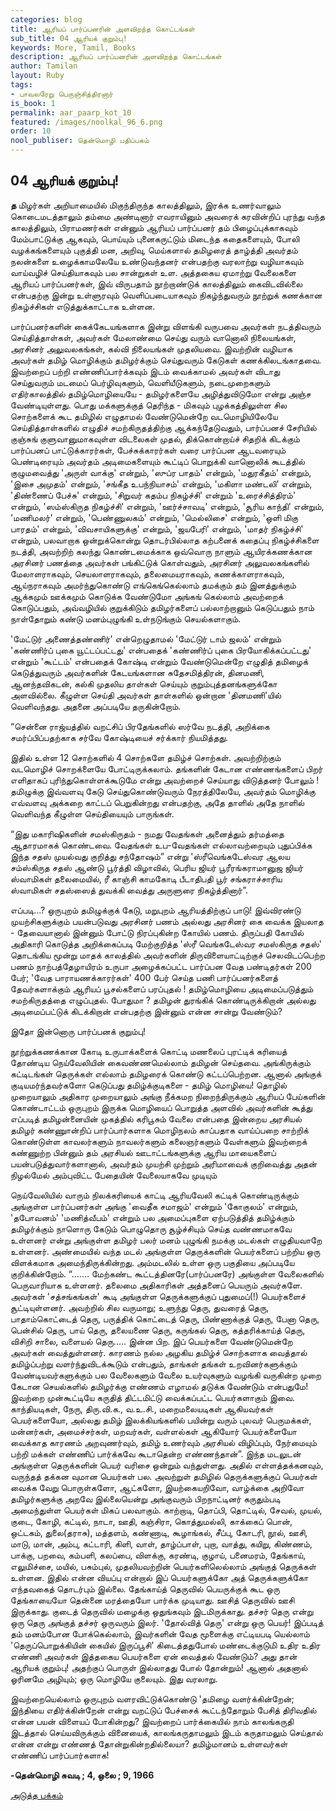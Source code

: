 ```yaml
---
categories: blog
title: ஆரியப் பார்ப்பனரின் அளவிறந்த கொட்டங்கள்
sub_title: 04 ﻿ஆரியக் குறும்பு!
keywords: More, Tamil, Books
description: ஆரியப் பார்ப்பனரின் அளவிறந்த கொட்டங்கள்
author: Tamilan
layout: Ruby
tags:
- பாவலரேறு பெருஞ்சித்திரனார் 
is_book: 1
permalink: aar_paarp_kot_10
featured: /images/noolkal_96_6.png
order: 10
nool_publiser: தென்மொழி பதிப்பகம்
---
```



## 04 ﻿ஆரியக் குறும்பு!

**த** மிழர்கள் அறியாமையில் மிகுந்திருந்த காலத்திலும், இரக்க உணர்வாலும் கொடைமடத்தாலும் தம்மை அண்டினார் எவராயினும் அவரைக் கரவின்றிப் புரந்து வந்த காலத்திலும், பிராமணர்கள் என்னும் ஆரியப் பார்ப்பனர் தம் பிழைப்புக்காகவும் மேம்பாட்டுக்கு ஆகவும், பொய்யும் புனைகருட்டும் மிடைந்த கதைகளையும், போலி வழக்கங்களையும் புகுத்தி மன, அறிவு, மெய்களால் தமிழரைத் தாழ்த்தி அவர்தம் நலன்களை உழைக்காமலேயே உண்டுவந்தனர் என்பதற்கு வரலாற்று வழியாகவும் வாய்வழிச் செய்தியாகவும் பல சான்றுகள் உள. அத்தகைய ஏமாற்று வேலைகளை ஆரியப் பார்ப்பனர்கள், இவ் விருபதாம் நூற்றாண்டுக் காலத்திலும் கைவிடவில்லை என்பதற்கு இன்று உள்ளுரவும் வெளிப்படையாகவும் நிகழ்ந்துவரும் நூற்றுக் கணக்கான நிகழ்ச்சிகள் எடுத்துக்காட்டாக உள்ளன.

பார்ப்பனர்களின் கைக்கேடயங்களாக இன்று விளங்கி வருபவை அவர்கள் நடத்திவரும் செய்தித்தாள்கள், அவர்கள் மேலாண்மை செய்து வரும் வானொலி நிலையங்கள், அரசினர் அலுவலகங்கள், கல்வி நிலையங்கள் முதலியவை. இவற்றின் வழியாக அவர்கள் தமிழ் மொழிக்கும் தமிழர்க்கும் செய்துவரும் கேடுகள் கணக்கிலடங்காதவை. இவற்றைப் பற்றி எண்ணிப்பார்க்கவும் இடம் வைக்காமல் அவர்கள் விடாது செய்துவரும் மடமைப் பெர்ழிவுகளும், வெளியீடுகளும், நடைமுறைகளும் எதிர்காலத்தில் தமிழ்மொழியையே - தமிழர்களையே அழித்துவிடுமோ என்று அஞ்ச வேண்டியுள்ளது. பொது மக்களுக்குத் தெரிந்த - மிகவும் புழக்கத்திலுள்ள சில சொற்களைக் கூட தமிழில் எழுதாமல் வேண்டுமென்றே வடமொழியிலேயே செய்தித்தாள்களில் எழுதிச் சமற்கிருதத்திற்கு ஆக்கந்தேடுவதும், பார்ப்பனச் சேரியில் குஞ்சுங் குளுவானுமாகவுள்ள விடலைகள் முதல், திக்கொன்றாய்ச் சிதறிக் கிடக்கும் பார்ப்பனப் பாட்டுக்காரர்கள், பேச்சுக்காரர்கள் வரை பார்ப்பன ஆடவரையும் பெண்டிரையும் அவர்தம் அடிமைகளையும் கூட்டிப் பொறுக்கி வானொலிக் கூடத்தில் குழுமவைத்து 'அருள் வாக்கு' என்றும், 'ஸுப்ர பாதம்' என்றும், 'மதுரகீதம்' என்றும், 'இசை அமுதம்' என்றும், 'சங்கீத உபந்நியாசம்' என்றும், 'மகிளா மண்டலி' என்றும், 'திண்ணைப் பேச்சு' என்றும், 'சிறுவர் கதம்ப நிகழ்ச்சி' என்றும் 'உரைச்சித்திரம்' என்றும், 'ஸம்ஸ்கிருத நிகழ்ச்சி' என்றும், 'ஊர்ச்சாவடி' என்றும், 'சூரிய காந்தி' என்றும், 'மணிமலர்' என்றும், 'பெண்ணுலகம்' என்றும், 'மெல்லிசை' என்றும், 'ஒளி மிகு பாரதம்' என்றும், 'விவசாயிகளுக்கு' என்றும், 'ஜயபேரி' என்றும், 'மாதர் நிகழ்ச்சி' என்றும், பலவாறாக ஒன்றுக்கொன்று தொடர்பில்லாத கற்பனைக் கதைப்பு நிகழ்ச்சிகளை நடத்தி, அவற்றிற் கலந்து கொண்டமைக்காக ஒவ்வொரு நாளும் ஆயிரக்கணக்கான அரசினர் பணத்தை அவர்கள் பங்கிட்டுக் கொள்வதும், அரசினர் அலுவலகங்களில் மேலாளராகவும், செயலாளராகவும், தலைமையராகவும், கணக்காளராகவும், ஆய்நராகவும் அமர்ந்துகொண்டு எங்கெங்கெல்லாம் தமக்கும் தம் இனத்துக்கும் ஆக்கமும் ஊக்கமும் கொடுக்க வேண்டுமோ அங்கங் கெல்லாம் அவற்றைக் கொடுப்பதும், அவ்வழியில் குறுக்கிடும் தமிழர்களைப் பல்லாற்றானும் கெடுப்பதும் நாம் நாள்தோறும் கண்டு மனம்புழுங்கி உள்நடுங்கும் செயல்களாகும்.

'மேட்டுர் அணைத்தண்ணிர்' என்றெழுதாமல் 'மேட்டுர் டாம் ஜலம்' என்றும் 'கண்ணிர்ப் புகை யூட்டப்பட்டது' என்பதைக் 'கண்ணிர்ப் புகை பிரயோகிக்கப்பட்டது' என்றும் 'கூட்டம்' என்பதைக் கோஷ்டி என்றும் வேண்டுமென்றே எழுதித் தமிழைக் கெடுத்துவரும் அவர்களின் கேடயங்களான சுதேசமித்திரன், தினமணி, ஆனந்தவிகடன், கல்கி முதலிய தாள்கள் செய்யும் குறும்புத்தனங்களுக்கோ அளவில்லை. கீழுள்ள செய்தி அவர்கள் தாள்களில் ஒன்றான 'தினமணி'யில் வெளிவந்தது. அதனை அப்படியே தருகின்றோம்.

“சென்னை ராஜ்யத்தில் வறட்சிப் பிரதேங்களில் ஸர்வே நடத்தி, அறிக்கை சமர்ப்பிப்பதற்காக சர்வே கோஷ்டியைச் சர்க்கார் நியமித்தது.

இதில் உள்ள 12 சொற்களில் 4 சொற்களே தமிழ்ச் சொற்கள். அவற்றிற்கும் வடமொழிச் சொறக்ளையே போட்டிருக்கலாம். தங்களின் கேடான எண்ணங்களைப் பிறர் எளிதாகப் புரிந்துகொள்ளக்கூடுமே என்று அவற்றைச் செய்யாது விடுத்தனர் போலும் ! தமிழுக்கு இவ்வளவு கேடு செய்துகொண்டுவரும் நேரத்திலேயே, அவர்தம் மொழிக்கு எவ்வளவு அக்கறை காட்டப் பெறுகின்றது என்பதற்கு, அதே தாளில் அதே நாளில் வெளிவந்த கீழுள்ள செய்தியையும் பாருங்கள்.

“இது மகாரிஷிகளின் சமஸ்கிருதம் - நமது வேதங்கள் அனைத்தும் தர்மத்தை ஆதாரமாகக் கொண்டவை. வேதங்கள் உப-வேதங்கள் எல்லாவற்றையும் புதுப்பிக்க இந்த சதஸ் முயல்வது குறித்து சந்தோஷம்” என்று 'ஸ்ரீவெங்கடேஸ்வர ஆலய சம்ஸ்கிருத சதஸ் ஆண்டு பூர்த்தி விழாவில், பெரிய ஜியர் பூரீரங்கராமானுஜ ஜியர் ஸ்வாமிகள் தலைமையில், ரீ காஞ்சி காமகோடி பீடாதிபதி பூர் சங்கராச்சாரிய ஸ்வாமிகள் சதஸ்ஸைத் துவக்கி வைத்து அருளுரை நிகழ்த்தினார்”.

எப்படி...? ஒருபுறம் தமிழுக்குக் கேடு, மறுபுறம் ஆரியத்திற்குப் பாடு! இவ்விரண்டு முயற்சிகளுக்கும் பயன்படுவது அரசினர் பணம் அல்லது அரசினர் கை வைக்க இயலாத - தேவையானால் இன்னும் போட்டு நிரப்புகின்ற கோயில் பணம். திருப்பதி கோயில் அதிகாரி கொடுத்த அறிக்கைப்படி மேற்குறித்த 'ஸ்ரீ வெங்கடேஸ்வர சமஸ்கிருத சதஸ்' தொடங்கிய மூன்று மாதக் காலத்தில் அவர்களின் திருவிளையாட்டிற்குச் செலவிடப்பெற்ற பணம் நாற்பத்தேழாயிரம் உருபா அழைக்கப்பட்ட பார்ப்பன வேத பண்டிதர்கள் 200 பேர்; 'வேத பாராயணக்காரர்கள்' 400 பேர் செய்த பணி பார்ப்பனர்களைத் தேவர்களாக்கும் ஆரியப் பூசல்களைப் பரப்புதல் ! தமிழ்மொழியை அடிமைப்படுத்தும் சமற்கிருதத்தை எழுப்புதல். போதுமா ? தமிழன் துரங்கிக் கொண்டிருக்கிறான் அல்லது அடிமைப்பட்டுக் கிடக்கிறான் என்பதற்கு இன்னும் என்ன சான்று வேண்டும்?

இதோ இன்னொரு பார்ப்பனக் குறும்பு!

நூற்றுக்கணக்கான கோடி உருபாக்களைக் கொட்டி மணலைப் புரட்டிக் கரியைத் தோண்டிய நெய்வேலியின் கைவண்ணமெல்லாம் தமிழன் செய்தவை. அங்கிருக்கும் கட்டிடங்கள் தெருக்கள் எல்லாம் தமிழரைக் கொண்டு கட்டப்பெற்றன. ஆனால் அங்குக் குடியமர்ந்தவர்களோ கெடுப்பது தமிழ்க்குடிகளை - தமிழ் மொழியை! தொழில் முறையாலும் அதிகார முறையாலும் அங்கு நீக்கமற நிறைந்திருக்கும் ஆரியப் பேய்களின் கொண்டாட்டம் ஒருபுறம் இருக்க மொழியைப் பொறுத்த அளவில் அவர்களின் கூத்து எப்படித் தமிழன்னையின் முகத்தில் கரிபூசும் வேலை என்பதை இன்றைய அரசியல் தமிழர் கண்ணுான்றிப் பார்ப்பார்களாக மொழிநலம் காப்பதாக வாய்ப்பறை சாற்றிக் கொண்டுள்ள காவலர்களும் நாவலர்களும் கலைஞர்களும் வேள்களும் இவற்றைக் கண்ணுற்ற பின்னும் தம் அரசியல் ஊடாட்டங்களுக்கு ஆரிய மாயைகளைப் பயன்படுத்துவார்களானால், அவர்தம் முயற்சி முற்றும் அரிமாவைக் குறிவைத்து அதன் நிழல்மேல் அம்புவிட்ட பேதையின் வேலையாகவே முடியும்

நெய்வேலியில் வாரும் நிலக்கரியைக் காட்டி ஆரியவேலி கட்டிக் கொண்டிருக்கும் அங்குள்ள பார்ப்பனர்கள் அங்கு 'வைதீக சமாஜம்' என்றும் 'கோகுலம்' என்றும், 'தபோவனம்' 'மணித்வீபம்' என்றும் பல அமைப்புகளை ஏற்படுத்தித் தமிழ்க்கும் தமிழர்க்கும் நாளொரு கேடும் பொழுதொரு சூழ்ச்சியும் செய்த வண்ணமாகவே உள்ளனர் என்று அங்குள்ள தமிழர் பலர் மனம் புழுங்கி நமக்கு மடல்கள் எழுதியவாறே உள்ளனர். அண்மையில் வந்த மடல் அங்குள்ள தெருக்களின் பெயர்களைப் பற்றிய ஒரு விளக்கமாக அமைந்திருக்கின்றது. அம்மடலில் உள்ள ஒரு பகுதியை அப்படியே குறிக்கின்றோம். “....... மேற்கண்ட கூட்டத்தினரே(பார்ப்பனரே) அங்குள்ள வேலைகளில் பெருவாரியாக உள்ளனர். தலைமை அதிகாரிகள் அத்தனைப் பெயரும் அவர்களே. அவர்கள் 'சத்சங்கங்கள்' கூடி அங்குள்ள தெருக்களுக்குப் புதுமைப்(!) பெயர்களைச் சூட்டியுள்ளனர். அவற்றில் சில வருமாறு; உளுந்து தெரு, துவரைத் தெரு, பாதாம்கொட்டைத் தெரு, பருத்திக் கொட்டைத் தெரு, பிண்ணாக்குத் தெரு, பேனா தெரு, பென்சில் தெரு, பாய் தெரு, தலையணை தெரு, கருங்கல் தெரு, கத்தரிக்காய்த் தெரு, விசிறி சாலை, வளையல் தெரு..... இன்ன பிற. இப் பெயர்களை வேண்டுமென்றே அவர்கள் வைத்துள்ளனர். காரணம் நல்ல அழகிய தமிழ்ச் சொற்களாக வைத்தால் தமிழ்ப்பற்று வளர்ந்துவிடக்கூடும் என்பதும், தாங்கள் தங்கள் உறவினர்களுக்கும் வேண்டியவர்களுக்கும் பல வேலைகளும் வேலை உயர்வுகளும் வழங்கி வருகின்ற முறை கேடான செயல்களில் தமிழர்க்கு எண்ணம் எழாமல் தடுக்க வேண்டும் என்பதுமே! இவற்றை முன்கூட்டியே கருதித் திட்டமிட்டு வைக்கப்பட்ட பெயர்களாகும் இவை. காந்தியடிகள், நேரு, திரு.வி.க., வ.உ.சி., மறைமலையடிகள் ஆகியவர்கள் பெயர்களையோ, அல்லது தமிழ் இலக்கியங்களில் பயின்று வரும் புலவர் பெருமக்கள், மன்னர்கள், அமைச்சர்கள், மறவர்கள், வள்ளல்கள் ஆகியோர் பெயர்களையோ வைக்காத காரணம் அறவுணர்வும், தமிழ் உணர்வும் அரசியல் விழிப்பும், நேர்மையும் பற்றி மக்கள் எண்ணிப் பார்க்கவே கூடாதென்ற எண்ணந்தான்”. இந்த மடலுடன் அங்குள்ள தெருக்களின் பெயர் வரிசை ஒன்றும் வந்துள்ளது. அதில் எள்ளத்தக்கனவும், வருந்தத் தக்கன வுமான பெயர்கள் பல. அவற்றுள் தமிழில் தெருக்களுக்குப் பெயர்கள் வைக்க வேறு பொருள்களோ, ஆட்களோ, இயற்கையறிவோ, வாழ்க்கை அறிவோ தமிழர்களுக்கு அறவே இல்லையென்று அங்குவரும் பிறநாட்டினர் கருதும்படி அமைந்துள்ள பெயர்கள் மிகப் பலவாகும்.
காற்றாடி, தொப்பி, தொட்டில், சேவல், முயல், குடை, கோழி, கட்டில், நாடா, ஊதி, கஞ்சிரா, கொத்துமல்லி, காக்கைப் பொன், ஒட்டகம், துலை(தராசு), மத்தளம், கண்ணாடி, கூழாங்கல், சீப்பு, கோடரி, நூல், ஊசி, மாடு, மான், அம்பு, கட்டாரி, கிளி, வாள், தாழ்ப்பாள், புறா, வாத்து, கயிறு, கிண்ணம், பாக்கு, பறவை, கம்பளி, கலப்பை, விளக்கு, கரண்டி, குழாய், பனைமரம், தேங்காய், எலுமிச்சை, மயில், பசும்புல், முதலியவற்றின் பெயர்களிலெல்லாம் அங்குத் தெருக்கள் உள்ளன. இதில் என்ன வியப்பு என்றால் இப் பெயர்களுக்கோ அத் தெருக்களுக்கோ எந்தவகைத் தொடர்பும் இல்லை. தேங்காய்த் தெருவில் பெயருக்குக் கூட ஒரு தேங்காயையோ தென்னை மரத்தையோ பார்க்க முடியாது. ஊசித் தெருவில் ஊசி இருக்காது. குடைத் தெருவில் மழைக்கு ஒதுங்கவும் இடமிருக்காது. தச்சர் தெரு என்று ஒரு தெரு அங்குத் தச்சர் ஒருவரும் இலர். 'தோல்வித் தெரு' என்று ஒரு பெயர்! இப்படித் தம் மனம்போன போக்கெல்லாம், இவர்களின் வேத மூளைக்கு எட்டியபடி யெல்லாம் 'தெருப்பொறுக்கியின் கையில் இருப்பூசி' கிடைத்ததுபோல் மண்டைக்குடுமி உதிர உதிர எண்ணி அவர்கள் இத்தகைய பெயர்களை ஏன் வைத்தல் வேண்டும்? அது தான் ஆரியக் குறும்பு! அதற்குப் பொருள் இல்லாதது போல் தோன்றும்! ஆனால் அதனால் ஓரினமே அழியும்; ஒரு மொழியே குலையும். இது வரலாறு.

இவற்றையெல்லாம் ஒருபுறம் வளரவிட்டுக்கொண்டு 'தமிழை வளர்க்கின்றேன்; இந்தியை எதிர்க்கின்றேன் என்று வறட்டுப் பேச்சைக் கூட்டந்தோறும் பேசித் திரிவதில் என்ன பயன் விளையப் போகின்றது? இவற்றைப் பார்க்கையில் நாம் காலங்கருதி இடத்தால் செய்யவிருக்கும் வினையைக், காலங்கருதாமலும் இடம் கருதாமலும் செய்தால் என்ன என்று எண்ணத் தோன்றுகின்றதில்லையா? தமிழ்மானம் உள்ளவர்கள் எண்ணிப் பார்ப்பார்களாக!

**-தென்மொழி சுவடி ; 4, ஒலை ; 9, 1966**

[அடுத்த பக்கம்](aar_paarp_kot_11)